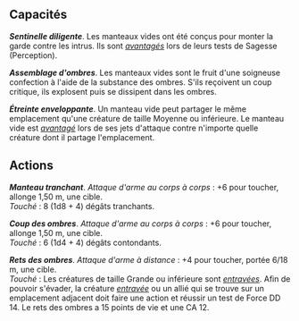 ## Capacités
_**Sentinelle diligente**_. Les manteaux vides ont été conçus pour monter la garde contre les intrus. Ils sont [_avantagés_](/utiliser-les-caracteristiques/#avantage-et-desavantage) lors de leurs tests de Sagesse (Perception).

_**Assemblage d'ombres**_. Les manteaux vides sont le fruit d'une soigneuse confection à l'aide de la substance des ombres. S'ils reçoivent un coup critique, ils explosent puis se dissipent dans les ombres.

_**Étreinte enveloppante**_. Un manteau vide peut partager le même emplacement qu'une créature de taille Moyenne ou inférieure. Le manteau vide est [_avantagé_](/utiliser-les-caracteristiques/#avantage-et-desavantage) lors de ses jets d'attaque contre n'importe quelle créature dont il partage l'emplacement.

## Actions
_**Manteau tranchant**_. _Attaque d'arme au corps à corps_ : +6 pour toucher, allonge 1,50 m, une cible.  
_Touché_ : 8 (1d8 + 4) dégâts tranchants.

_**Coup des ombres**_. _Attaque d'arme au corps à corps_ : +6 pour toucher, allonge 1,50 m, une cible.  
_Touché_ : 6 (1d4 + 4) dégâts contondants.

_**Rets des ombres**_. _Attaque d'arme à distance_ : +4 pour toucher, portée 6/18 m, une cible.  
_Touché_ : Les créatures de taille Grande ou inférieure sont [_entravées_](/gerer-la-sante-du-personnage/#entrave). Afin de pouvoir s'évader, la créature [_entravée_](/gerer-la-sante-du-personnage/#entrave) ou un allié qui se trouve sur un emplacement adjacent doit faire une action et réussir un test de Force DD 14. Le rets des ombres a 15 points de vie et une CA 12.
